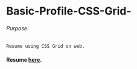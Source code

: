 # Basic-Profile-CSS-Grid-

###### Purpose:
    Resume using CSS Grid on web.

####  Resume [here](https://tsurya-brs.github.io/Basic-Profile-CSS-Grid-/).
